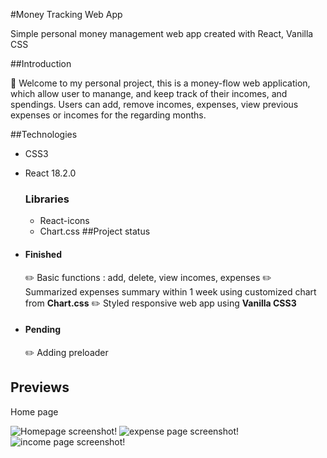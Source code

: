 #Money Tracking Web App

Simple personal money management web app created with React, Vanilla CSS

##Introduction

:wave: Welcome to my personal project, this is a money-flow web application, which allow user to manange, and keep track of their incomes, and spendings. Users can add, remove incomes, expenses, view previous expenses or incomes for the regarding months.

##Technologies

* CSS3
* React 18.2.0
  
  ### Libraries
  * React-icons
  * Chart.css
##Project status
 * #### Finished 
    :pencil2:  Basic functions : add, delete, view incomes, expenses 
    :pencil2:  Summarized expenses summary within 1 week using customized chart from **Chart.css** 
    :pencil2: Styled responsive web app using **Vanilla CSS3**
* #### Pending
   :pencil2: Adding preloader 
## Previews
Home page

![Homepage screenshot!](../money-tracker/src/assets/home-screenshot.png)
![expense page screenshot!](../money-tracker//src/assets/expense-screenshot.png)
![income page screenshot!](../money-tracker//src/assets/income-screenshots.png)
